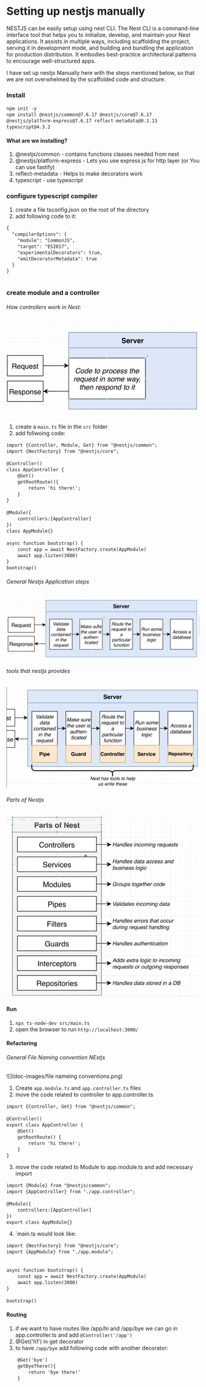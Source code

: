 
# Setting up nestjs manually
NESTJS can be easily setup using nest CLI. The Nest CLI is a command-line interface tool that helps you to initialize, develop, and maintain your Nest applications. It assists in multiple ways, including scaffolding the project, serving it in development mode, and building and bundling the application for production distribution. It embodies best-practice architectural patterns to encourage well-structured apps.

I have set up nestjs Manually here with the steps mentioned below, so that we are not overwhelmed by the scaffolded code and structure.

### Install
```
npm init -y
npm install @nestjs/common@7.6.17 @nestjs/core@7.6.17  @nestjs/platform-express@7.6.17 reflect-metadata@0.1.13 typescript@4.3.2
```
#### What are we installing?
1. @nestjs/common - contains functions classes needed from nest
2. @nestjs/platform-express - Lets you use express js for http layer (or You can use fastify)
3. reflect-metadata - Helps to make decorators work
4. typescript - use typescript

### configure typescript compiler
1. create a file tsconfig.json on the root of the directory
2. add following code to it:
```
{
  "compilerOptions": {
    "module": "CommonJS",
    "target": "ES2017",
    "experimentalDecorators": true,
    "emitDecoratorMetadata": true
  }
}


```


### create module and a controller
###### How controllers work in Nest:
![](doc-images/controller_nestjs.png)

1. create a `main.ts` file in the `src` folder
2. add follwoing code:
```
import {Controller, Module, Get} from "@nestjs/common";
import {NestFactory} from "@nestjs/core";

@Controller()
class AppController {
    @Get()
    getRootRoute(){
        return 'hi there!';
    }
}

@Module({
    controllers:[AppController]
})
class AppModule{}

async function bootstrap() {
    const app = await NestFactory.create(AppModule)
    await app.listen(3000)
}
bootstrap()
```

###### General Nestjs Application steps
![](doc-images/genral_application_logic_nestjs.png)

###### tools that nestjs provides
![](doc-images/tools_nest_has.png)

###### Parts of Nestjs

![](doc-images/parts_of_nest.png)

#### Run
1. `npx ts-node-dev src/main.ts`
2. open the browser to run `http://localhost:3000/`

#### Refactoring

###### General File Naming convention NEstjs
![](doc-images/file nameing conventions.png)

1. Create `app.module.ts` and `app.controller.ts` files
2. move the code related to controller to app.controller.ts
```
import {Controller, Get} from "@nestjs/common";

@Controller()
export class AppController {
    @Get()
    getRootRoute() {
        return 'hi there!';
    }
}

```

3. move the code related to Module to app.module.ts and add necessary import
```  
import {Module} from "@nestjs/common";
import {AppController} from "./app.controller";

@Module({
    controllers:[AppController]
})
export class AppModule{}
```
4. `main.ts would look like:

``` 
import {NestFactory} from "@nestjs/core";
import {AppModule} from "./app.module";


async function bootstrap() {
    const app = await NestFactory.create(AppModule)
    await app.listen(3000)
}

bootstrap()
```
#### Routing
1. if we want to have routes like /app/hi and /app/bye we can go in app.controller.ts and add `@Controller('/app')`
2. @Get('h1') in get decorator
3. to have `/app/bye` add following code with another decorator:
``` 
    @Get('bye')
    getByeThere(){
        return 'bye there!'
    }
 ```
